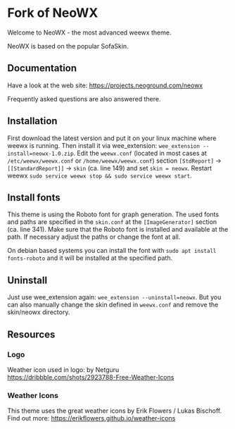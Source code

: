 # Fork of NeoWX

Welcome to NeoWX - the most advanced weewx theme.

NeoWX is based on the popular SofaSkin.

## Documentation

Have a look at the web site: https://projects.neoground.com/neowx

Frequently asked questions are also answered there.

## Installation

First download the latest version and put it on your linux machine where weewx is running. Then install it via wee_extension: `wee_extension --install=neowx-1.0.zip`.
Edit the `weewx.conf` (located in most cases at `/etc/weewx/weewx.conf` or `/home/weewx/weewx.conf`) section `[StdReport]` -> `[[StandardReport]]` -> `skin` (ca. line 149) and set `skin = neowx`. Restart weewx `sudo service weewx stop && sudo service weewx start`. 

## Install fonts

This theme is using the Roboto font for graph generation. The used fonts and paths are specified in the `skin.conf` at the `[ImageGenerator]` section (ca. line 341). Make sure that the Roboto font is installed and available at the path. If necessary adjust the paths or change the font at all.

On debian based systems you can install the font with `sudo apt install fonts-roboto` and it will be installed at the specified path. 

## Uninstall

Just use wee_extension again: `wee_extension --uninstall=neowx`. But you can also manually change the skin defined in `weewx.conf` and remove the skin/neowx directory. 


## Resources

### Logo

Weather icon used in logo:
by Netguru
https://dribbble.com/shots/2923788-Free-Weather-Icons

### Weather Icons

This theme uses the great weather icons by Erik Flowers / Lukas Bischoff.
Find out more: https://erikflowers.github.io/weather-icons
